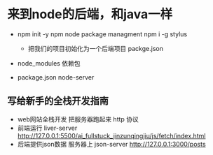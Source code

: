 # 来到node的后端，和java一样

- npm init -y
    npm node package managment npm i -g stylus
    - 把我们的项目初始化为一个后端项目
       packge.json

- node_modules 依赖包
- package.json 
    node-server

## 写给新手的全栈开发指南
- web网站全栈开发   把服务器跑起来 http 协议
- 前端运行
    liver-server http://127.0.0.1:5500/ai_fullstuck_jinzunqingjiu/js/fetch/index.html
- 后端提供json数据 服务器上
    json-server http://127.0.0.1:3000/posts